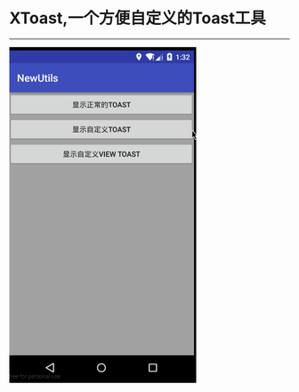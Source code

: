 # XToast,一个方便自定义的Toast工具
---------------
![image](https://github.com/lx1992lx/XToast/blob/master/kkk.gif)
